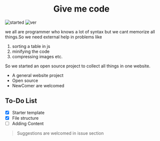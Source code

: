 # <div align="center"> **Give me code** </div>
![started](https://shields.io/badge/started-9_dec_2021-success?logo=leaflet&style=plastic)
![ver](https://shields.io/badge/v0.08-informational?&style=plastic)

we all are programmer who knows a lot of syntax but we cant memorize all things.So we need external help in problems like
1. sorting a table in js
2. minifying the code
3. compressing images etc.

So we started an open source project to collect all things in one website.

- A general website project
- Open source
- NewComer are welcomed

## **To-Do** **List**
- [x] Starter template
- [x] File structure
- [ ] Adding Content

> Suggestions are welcomed in issue section

